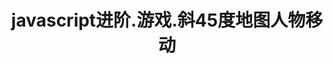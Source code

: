 ---
layout: result
title: javascript进阶.游戏.斜45度地图人物移动
keywords:	 "javascript,game,map,斜45度地图人物移动,Astar,八方向"
description: "javascript game map 斜45度地图人物移动 Astar,八方向"
referrertitle: "javascript进阶.游戏.斜45度地图人物移动"
referrer: "/2014/11/06/javascript-game-map45-findpath/"
hash: "mviAa"  
height: 440
---
